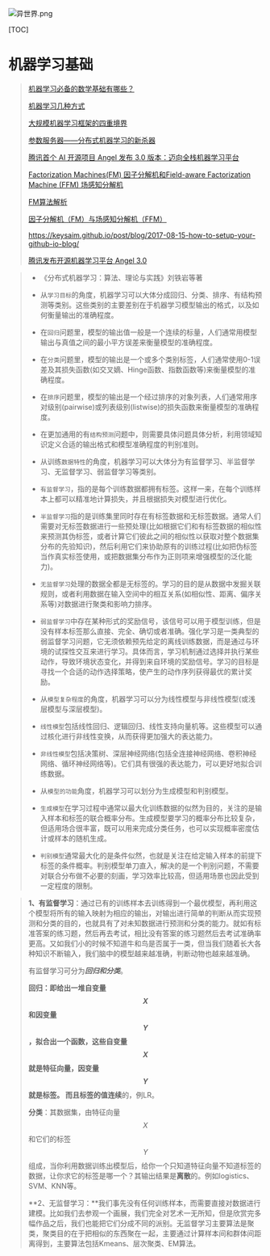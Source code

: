 ![异世界.png](https://upload-images.jianshu.io/upload_images/15675864-e39212ac990782cf.png?imageMogr2/auto-orient/strip%7CimageView2/2/w/1240)

[TOC]

# 机器学习基础

> [机器学习必备的数学基础有哪些？](https://36kr.com/p/5124507)
>
> [机器学习几种方式](https://www.cnblogs.com/huicpc0212/p/4192214.html)
>
> [大规模机器学习框架的四重境界](https://www.leiphone.com/news/201711/89T9wKWOxwCTCSHZ.html)
>
> [参数服务器——分布式机器学习的新杀器](https://blog.csdn.net/u010945683/article/details/78717064)
>
> [腾讯首个 AI 开源项目 Angel 发布 3.0 版本：迈向全栈机器学习平台](https://www.oschina.net/news/109299/angel-3-0-0-released)
>
> [Factorization Machines(FM) 因子分解机和Field-aware Factorization Machine (FFM) 场感知分解机](https://blog.csdn.net/asd136912/article/details/78318563)
>
> [FM算法解析](https://zhuanlan.zhihu.com/p/37963267)
>
> [因子分解机（FM）与场感知分解机（FFM）](https://plushunter.github.io/2017/07/13/机器学习算法系列（26）：因子分解机（FM）与场感知分解机（FFM）/)
>
> https://keysaim.github.io/post/blog/2017-08-15-how-to-setup-your-github-io-blog/
>
> [腾讯发布开源机器学习平台 Angel 3.0](https://www.infoq.cn/article/1oFNtcMgWPGPLi1iA4ma)

>* 《分布式机器学习：算法、理论与实践》刘铁岩等著
>* 从`学习目标`的角度，机器学习可以大体分成回归、分类、排序、有结构预测等类别。这些类别的主要差别在于机器学习模型输出的格式，以及如何衡量输出的准确程度。
>  * 在`回归`问题里，模型的输出值一般是一个连续的标量，人们通常用模型输出与真值之间的最小平方误差来衡量模型的准确程度。
>  * 在`分类`问题里，模型的输出是一个或多个类别标签，人们通常使用0-1误差及其损失函数(如交叉嫡、Hinge函数、指数函数等)来衡量模型的准确程度。
>  * 在`排序`问题里，模型的输出是一个经过排序的对象列表，人们通常用序对级别(pairwise)或列表级别(listwise)的损失函数来衡量模型的准确程度。
> * 在更加通用的有`结构预测`问题中，则需要具体问题具体分析，利用领域知识定义合适的输出格式和模型准确程度的判别准则。
>* 从训练`数据特性`的角度，机器学习可以大体分为有监督学习、半监督学习、无监督学习、弱监督学习等类别。
> * `有监督学习`，指的是每个训练数据都拥有标签。这样一来，在每个训练样本上都可以精准地计算损失，并且根据损失对模型进行优化。
>  * `半监督学习`指的是训练集里同时存在有标签数据和无标签数据。通常人们需要对无标签数据进行一些预处理(比如根据它们和有标签数据的相似性来预测其伪标签，或者计算它们彼此之间的相似性以获取对整个数据集分布的先验知识)，然后利用它们来协助原有的训练过程(比如把伪标签当作真实标签使用，或把数据集分布作为正则项来增强模型的泛化能力)。
>  * `无监督学习`处理的数据全都是无标签的。学习的目的是从数据中发掘关联规则，或者利用数据在输入空间中的相互关系(如相似性、距离、偏序关系等)对数据进行聚类和影响力排序。
>  * `弱监督学习`中存在某种形式的奖励信号，该信号可以用于模型训练，但是没有样本标签那么直接、完全、确切或者准确。强化学习是一类典型的弱监督学习问题，它无须依赖预先给定的离线训练数据，而是通过与环境的试探性交互来进行学习。具体而言，学习机制通过选择并执行某些动作，导致环境状态变化，并得到来自环境的奖励信号。学习的目标是寻找一个合适的动作选择策略，使产生的动作序列获得最优的累计奖励。
>
>*  从`模型复杂程度`的角度，机器学习可以分为线性模型与非线性模型(或浅层模型与深层模型)。
>  
>  * `线性模型`包括线性回归、逻辑回归、线性支持向量机等。这些模型可以通过核化进行非线性变换，从而获得更加强大的表达能力。
>* `非线性模型`包括决策树、深层神经网络(包括全连接神经网络、卷积神经网络、循环神经网络等)。它们具有很强的表达能力，可以更好地拟合训练数据。
> *  从`模型的功能`角度，机器学习可以划分为生成模型和判别模型。
>* `生成模型`在学习过程中通常以最大化训练数据的似然为目的，关注的是输入样本和标签的联合概率分布。生成模型要学习的概率分布比较复杂，但适用场合很丰富，既可以用来完成分类任务，也可以实现概率密度估计或样本的随机生成。
>* `判别模型`通常最大化的是条件似然，也就是关注在给定输入样本的前提下标签的条件概率。判别模型单刀直入，解决的是一个判别问题，不需要对联合分布做不必要的刻画，学习效率比较高，但适用场景也因此受到一定程度的限制。
>  
>    

> **1、有监督学习**：通过已有的训练样本去训练得到一个最优模型，再利用这个模型将所有的输入映射为相应的输出，对输出进行简单的判断从而实现预测和分类的目的，也就具有了对未知数据进行预测和分类的能力。就如有标准答案的练习题，然后再去考试，相比没有答案的练习题然后去考试准确率更高。又如我们小的时候不知道牛和鸟是否属于一类，但当我们随着长大各种知识不断输入，我们脑中的模型越来越准确，判断动物也越来越准确。
>
> 有监督学习可分为***回归和分类***。
>
> **回归：**即给出一堆自变量$$X$$和因变量$$Y$$，拟合出一个函数，这些自变量$$X$$就是特征向量，因变量$$Y$$就是标签。 而且标签的值**连续**的，例LR。
>
> **分类**：其数据集，由特征向量$$X$$和它们的标签$$Y$$组成，当你利用数据训练出模型后，给你一个只知道特征向量不知道标签的数据，让你求它的标签是哪一个？其输出结果是**离散**的。例如logistics、SVM、KNN等。
>
> **2、无监督学习：**我们事先没有任何训练样本，而需要直接对数据进行建模。比如我们去参观一个画展，我们完全对艺术一无所知，但是欣赏完多幅作品之后，我们也能把它们分成不同的派别。无监督学习主要算法是聚类，聚类目的在于把相似的东西聚在一起，主要通过计算样本间和群体间距离得到，主要算法包括Kmeans、层次聚类、EM算法。





